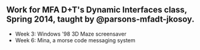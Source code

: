 Work for MFA D+T's Dynamic Interfaces class, Spring 2014, taught by @parsons-mfadt-jkosoy.
----------

* Week 3: Windows '98 3D Maze screensaver
* Week 6: Mina, a morse code messaging system